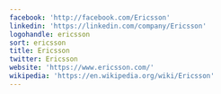 ```yaml
---
facebook: 'http://facebook.com/Ericsson'
linkedin: 'https://linkedin.com/company/Ericsson'
logohandle: ericsson
sort: ericsson
title: Ericsson
twitter: Ericsson
website: 'https://www.ericsson.com/'
wikipedia: 'https://en.wikipedia.org/wiki/Ericsson'
---
```

